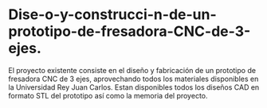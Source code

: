 # Dise-o-y-construcci-n-de-un-prototipo-de-fresadora-CNC-de-3-ejes.
El proyecto existente consiste en el diseño y fabricación de un prototipo de fresadora CNC de 3 ejes, aprovechando todos los materiales disponibles en la Universidad Rey Juan Carlos. Estan disponibles todos los diseños CAD en formato STL del prototipo así como la memoria del proyecto.
